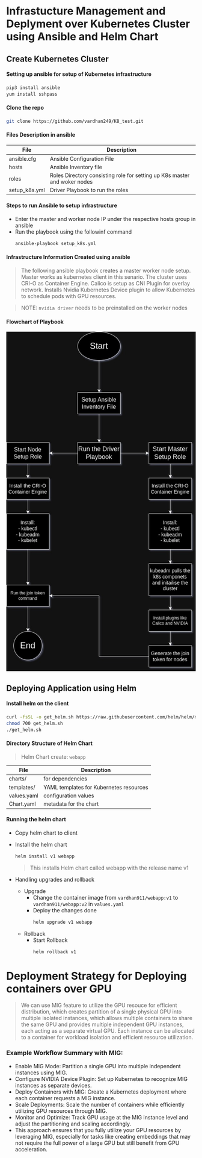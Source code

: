 # Infrastucture Management and Deplyment over Kubernetes Cluster using Ansible and Helm Chart 

## Create Kubernetes Cluster
#### Setting up ansible for setup of Kubernetes infrastructure 

```sh
pip3 install ansible
yum install sshpass
```

#### Clone the repo
```sh
git clone https://github.com/vardhan249/K8_test.git
```

#### Files Description in ansible

| File | Description |
| ------ | ------ |
| ansible.cfg | Ansible Configuration File |
| hosts | Ansible Inventory file  |
| roles | Roles Directory consisting role for setting up K8s master and woker nodes |
| setup_k8s.yml | Driver Playbook to run the roles |

#### Steps to run Ansible to setup infrastructure
- Enter the master and worker node IP under the respective hosts group in ansible 
- Run the playbook using the followinf command
    ```sh
    ansible-playbook setup_k8s.yml
    ```
    
#### Infrastructure Information Created using ansible
> The following ansible playbook creates a master worker node setup.
> Master works as kubernetes client in this senario.
> The cluster uses CRI-O as Container Engine.
> Calico is setup as CNI Plugin for overlay network.
> Installs Nvidia Kubernetes Device plugin to allow Kubernetes to schedule pods with GPU resources.

> NOTE: `nvidia driver` needs to be preinstalled on the worker nodes

#### Flowchart of Playbook
![Flowchart](images/Kubernetes_playbook.jpg "Flowchart")

## Deploying Application using Helm
#### Install helm on the client

```sh
curl -fsSL -o get_helm.sh https://raw.githubusercontent.com/helm/helm/main/scripts/get-helm-3
chmod 700 get_helm.sh
./get_helm.sh
```

#### Directory Structure of Helm Chart

> Helm Chart create: `webapp`

| File | Description |
| ------ | ------ |
| charts/ |  for dependencies |
| templates/ | YAML templates for Kubernetes resources  |
| values.yaml | configuration values |
| Chart.yaml | metadata for the chart |

#### Running the helm chart
- Copy helm chart to client

- Install the helm chart
    ```bash
    helm install v1 webapp
    ```
    > This installs Helm chart called webapp with the release name v1
    
- Handling upgrades and rollback
     - Upgrade 
         - Change the container image from `vardhan911/webapp:v1` to `vardhan911/webapp:v2` in `values.yaml`
         - Deploy the changes done
           ```bash
           helm upgrade v1 webapp
           ```
    - Rollback
        - Start Rollback
            ```sh
            helm rollback v1
            ```

# Deployment Strategy for Deploying containers over GPU
> We can use MIG feature to utilize the GPU resouce for efficient distribution, which creates partition of a single physical GPU into multiple isolated instances, which allows multiple containers to share the same GPU and provides multiple independent GPU instances, each acting as a separate virtual GPU. Each instance can be allocated to a container for workload isolation and efficient resource utilization. 

### Example Workflow Summary with MIG:
   - Enable MIG Mode: Partition a single GPU into multiple independent instances using MIG.
   - Configure NVIDIA Device Plugin: Set up Kubernetes to recognize MIG instances as separate devices.
   - Deploy Containers with MIG: Create a Kubernetes deployment where each container requests a MIG instance.
   - Scale Deployments: Scale the number of containers while efficiently utilizing GPU resources through MIG.
   - Monitor and Optimize: Track GPU usage at the MIG instance level and adjust the partitioning and scaling accordingly.
   - This approach ensures that you fully utilize your GPU resources by leveraging MIG, especially for tasks like creating embeddings that may not require the full power of a large GPU but still benefit from GPU acceleration.
    




